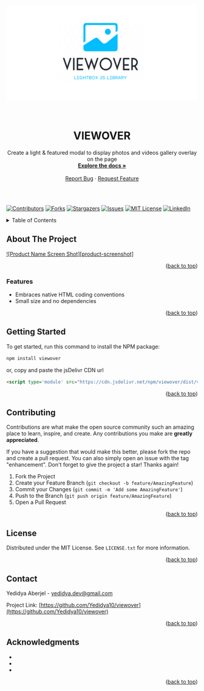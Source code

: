 <a name="readme-top"></a>

<!-- PROJECT SHIELDS -->
<!--
*** I'm using markdown "reference style" links for readability.
*** Reference links are enclosed in brackets [ ] instead of parentheses ( ).
*** See the bottom of this document for the declaration of the reference variables
*** for contributors-url, forks-url, etc. This is an optional, concise syntax you may use.
*** https://www.markdownguide.org/basic-syntax/#reference-style-links
-->

<!-- PROJECT LOGO -->
<br />
<br />
<br />
<div align="center">
  <a href="https://github.com/Yedidya10/viewover">
    <img src="./viewover_s-logo.png" alt="Logo">
  </a>
<br />
<br />
<br />
  <h1 align="center">VIEWOVER</h1>

  <p align="center">
    Create a light & featured modal to display photos and videos gallery overlay on the page
    <br />
    <a href="https://github.com/Yedidya10/viewover"><strong>Explore the docs »</strong></a>
    <br />
    <br />
    <!-- <a href="https://github.com/Yedidya10/viewover">View Demo</a>
    · -->
    <a href="https://github.com/Yedidya10/viewover/issues">Report Bug</a>
    ·
    <a href="https://github.com/Yedidya10/viewover/issues">Request Feature</a>
  </p>
  <!-- <h2 align="center">Ready For</h2> -->
</div>

<br />
<br />

[![Contributors][contributors-shield]][contributors-url]
[![Forks][forks-shield]][forks-url]
[![Stargazers][stars-shield]][stars-url]
[![Issues][issues-shield]][issues-url]
[![MIT License][license-shield]][license-url]
[![LinkedIn][linkedin-shield]][linkedin-url]

<!-- TABLE OF CONTENTS -->
<details>
  <summary>Table of Contents</summary>
  <ol>
    <li>
      <a href="#about-the-project">About The Project</a>
      <ul>
        <li><a href="#built-with">Built With</a></li>
      </ul>
    </li>
    <li>
      <a href="#getting-started">Getting Started</a>
      <ul>
        <li><a href="#prerequisites">Prerequisites</a></li>
        <li><a href="#installation">Installation</a></li>
      </ul>
    </li>
    <li><a href="#usage">Usage</a></li>
    <li><a href="#roadmap">Roadmap</a></li>
    <li><a href="#contributing">Contributing</a></li>
    <li><a href="#license">License</a></li>
    <li><a href="#contact">Contact</a></li>
    <li><a href="#acknowledgments">Acknowledgments</a></li>
  </ol>
</details>

<!-- ABOUT THE PROJECT -->

## About The Project

[![Product Name Screen Shot][product-screenshot]](https://example.com)

<p align="right">(<a href="#readme-top">back to top</a>)</p>

### Features

<!-- - Built with performance, UX and DX in mind -->
- Embraces native HTML coding conventions
- Small size and no dependencies
<!-- * Out of the box integration with UI libraries -->
<!-- * Lightweight, ___
- Slide or fade transition by CSS
- Supports breakpoints
- Accepts CSS relative units
- Autoplay with progress bar and a play-pause toggle button
- Supports RTL and vertical direction
- Mouse drag and touch swipe
- Free drag mode
- Mouse wheel navigation
- Nested slider
- Lazy loading
- Thumbnail slider
- Auto width and height
- Accessibility friendly
- Live Region -->

<p align="right">(<a href="#readme-top">back to top</a>)</p>

<!-- GETTING STARTED -->
## Getting Started

To get started, run this command to install the NPM package:
  ```sh
  npm install viewover
  ```
or, copy and paste the jsDelivr CDN url
  ```html
  <script type='module' src="https://cdn.jsdelivr.net/npm/viewover/dist/viewover.min.js"></script>
  ```

<p align="right">(<a href="#readme-top">back to top</a>)</p>

<!-- USAGE EXAMPLES -->
<!-- ## Usage

Use this space to show useful examples of how a project can be used. Additional screenshots, code examples and demos work well in this space. You may also link to more resources.

_For more examples, please refer to the [Documentation](https://example.com)_

<p align="right">(<a href="#readme-top">back to top</a>)</p> -->

<!-- ROADMAP -->
<!-- ## Roadmap

- [ ] Feature 1
- [ ] Feature 2
- [ ] Feature 3
    - [ ] Nested Feature

See the [open issues](https://github.com/Yedidya10/viewover/issues) for a full list of proposed features (and known issues).

<p align="right">(<a href="#readme-top">back to top</a>)</p> -->

<!-- CONTRIBUTING -->

## Contributing

Contributions are what make the open source community such an amazing place to learn, inspire, and create. Any contributions you make are **greatly appreciated**.

If you have a suggestion that would make this better, please fork the repo and create a pull request. You can also simply open an issue with the tag "enhancement".
Don't forget to give the project a star! Thanks again!

1. Fork the Project
2. Create your Feature Branch (`git checkout -b feature/AmazingFeature`)
3. Commit your Changes (`git commit -m 'Add some AmazingFeature'`)
4. Push to the Branch (`git push origin feature/AmazingFeature`)
5. Open a Pull Request

<p align="right">(<a href="#readme-top">back to top</a>)</p>

<!-- LICENSE -->

## License

Distributed under the MIT License. See `LICENSE.txt` for more information.

<p align="right">(<a href="#readme-top">back to top</a>)</p>

<!-- CONTACT -->

## Contact

Yedidya Aberjel - yedidya.dev@gmail.com

Project Link: [https://github.com/Yedidya10/viewover](https://github.com/Yedidya10/viewover)

<p align="right">(<a href="#readme-top">back to top</a>)</p>

<!-- ACKNOWLEDGMENTS -->

## Acknowledgments

- []()
- []()
- []()

<p align="right">(<a href="#readme-top">back to top</a>)</p>

<!-- MARKDOWN LINKS & IMAGES -->
<!-- https://www.markdownguide.org/basic-syntax/#reference-style-links -->

[contributors-shield]: https://img.shields.io/github/contributors/Yedidya10/viewover.svg?style=for-the-badge
[contributors-url]: https://github.com/Yedidya10/viewover/graphs/contributors
[forks-shield]: https://img.shields.io/github/forks/Yedidya10/viewover.svg?style=for-the-badge
[forks-url]: https://github.com/Yedidya10/viewover/network/members
[stars-shield]: https://img.shields.io/github/stars/Yedidya10/viewover.svg?style=for-the-badge
[stars-url]: https://github.com/Yedidya10/viewover/stargazers
[issues-shield]: https://img.shields.io/github/issues/Yedidya10/viewover.svg?style=for-the-badge
[issues-url]: https://github.com/Yedidya10/viewover/issues
[license-shield]: https://img.shields.io/github/license/Yedidya10/viewover.svg?style=for-the-badge
[license-url]: https://github.com/Yedidya10/viewover/blob/master/LICENSE.txt
[linkedin-shield]: https://img.shields.io/badge/-LinkedIn-black.svg?style=for-the-badge&logo=linkedin&colorB=555
[linkedin-url]: https://linkedin.com/in/yedidya-aberjel

<!-- [React.js]: https://img.shields.io/badge/React-20232A?style=for-the-badge&logo=react&logoColor=61DAFB
[React-url]: https://reactjs.org/
[Vue.js]: https://img.shields.io/badge/Vue.js-35495E?style=for-the-badge&logo=vuedotjs&logoColor=4FC08D
[Vue-url]: https://vuejs.org/
[Angular.io]: https://img.shields.io/badge/Angular-DD0031?style=for-the-badge&logo=angular&logoColor=white
[Angular-url]: https://angular.io/
[Svelte.dev]: https://img.shields.io/badge/Svelte-4A4A55?style=for-the-badge&logo=svelte&logoColor=FF3E00
[Svelte-url]: https://svelte.dev/
[Laravel.com]: https://img.shields.io/badge/Laravel-FF2D20?style=for-the-badge&logo=laravel&logoColor=white
[Laravel-url]: https://laravel.com -->
